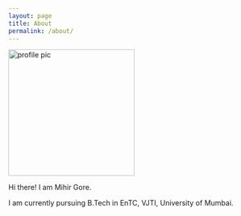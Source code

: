 ```yaml
---
layout: page
title: About
permalink: /about/ 
---
```


<img src = "../assets/images/pfp.jpeg" alt = "profile pic" width="250"> 

Hi there! I am Mihir Gore. 

I am currently pursuing B.Tech in EnTC, VJTI, University of Mumbai.



[jekyll-organization]: https://github.com/jekyll
